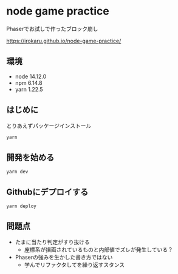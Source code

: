 # node game practice

Phaserでお試しで作ったブロック崩し

https://irokaru.github.io/node-game-practice/

## 環境

- node 14.12.0
- npm 6.14.8
- yarn 1.22.5

## はじめに

とりあえずパッケージインストール

```bash
yarn
```

## 開発を始める

```
yarn dev
```

## Githubにデプロイする

```
yarn deploy
```

## 問題点

- たまに当たり判定がすり抜ける
  - 座標系が描画されているものと内部値でズレが発生している？
- Phaserの強みを生かした書き方ではない
  - 学んでリファクタしてを繰り返すスタンス
